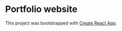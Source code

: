 # Portfolio website
This project was bootstrapped with [Create React App](https://github.com/facebook/create-react-app).




